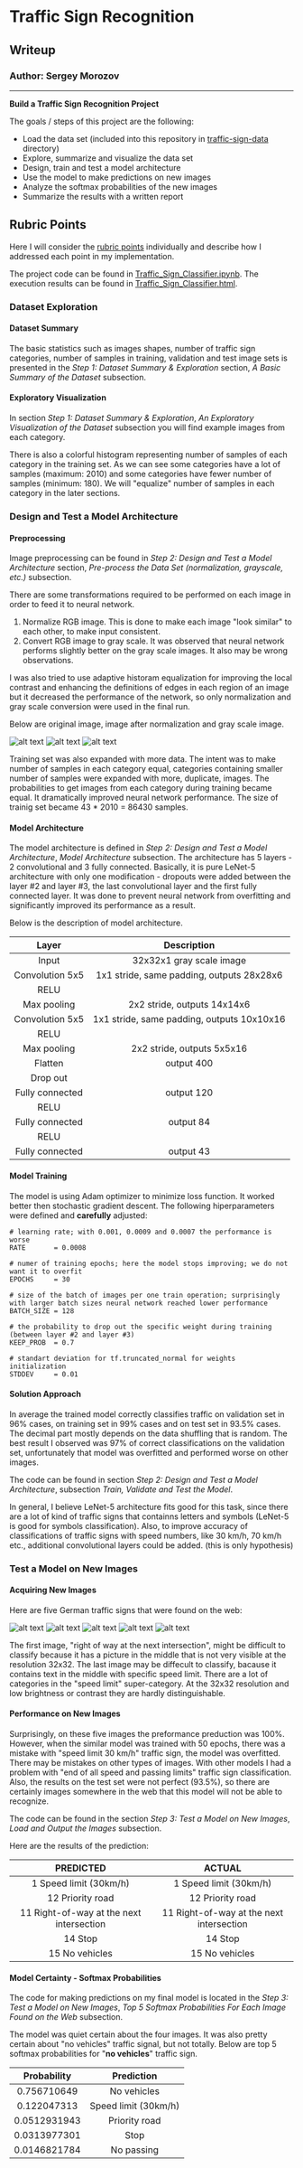 # **Traffic Sign Recognition** 

## Writeup

### Author: Sergey Morozov

---

**Build a Traffic Sign Recognition Project**

The goals / steps of this project are the following:
* Load the data set (included into this repository in [traffic-sign-data](./traffic-sign-data) directory)
* Explore, summarize and visualize the data set
* Design, train and test a model architecture
* Use the model to make predictions on new images
* Analyze the softmax probabilities of the new images
* Summarize the results with a written report


[//]: # (Image References)

[image1]: ./traffic-sign-images/11-Right-of-way-at-the-next-intersection.jpg "Right of way at the next intersection"
[image2]: ./traffic-sign-images/12-Priority-road.jpg "Priority road"
[image3]: ./traffic-sign-images/14-Stop.jpg "Stop"
[image4]: ./traffic-sign-images/15-No-vehicles.jpg "No vehicles"
[image5]: ./traffic-sign-images/1-Speed-limit-30-km-h.jpg "Speed limit 30 km/h"
[image6]: ./writeup-images/before.png
[image7]: ./writeup-images/normalization.png
[image8]: ./writeup-images/grayscale.png

## Rubric Points
Here I will consider the [rubric points](https://review.udacity.com/#!/rubrics/481/view) 
individually and describe how I addressed each point in my implementation.

The project code can be found in [Traffic_Sign_Classifier.ipynb](./Traffic_Sign_Classifier.ipynb).
The execution results can be found in [Traffic_Sign_Classifier.html](./Traffic_Sign_Classifier.html).

### Dataset Exploration

#### Dataset Summary

The basic statistics such as images shapes, number of traffic sign categories, 
number of samples in training, validation and test image sets is presented in the 
*Step 1: Dataset Summary & Exploration* section, *A Basic Summary of the Dataset* subsection. 

#### Exploratory Visualization

In section *Step 1: Dataset Summary & Exploration*, *An Exploratory Visualization of the Dataset* subsection
you will find example images from each category.

There is also a colorful histogram representing
number of samples of each category in the training set. As we can see some categories have
a lot of samples (maximum: 2010) and some categories have fewer number of samples (minimum: 180).
We will "equalize" number of samples in each category in the later sections.

### Design and Test a Model Architecture

#### Preprocessing

Image preprocessing can be found in *Step 2: Design and Test a Model Architecture* section, 
*Pre-process the Data Set (normalization, grayscale, etc.)* subsection.

There are some transformations required to be performed on each image in order to feed it to neural network.
1. Normalize RGB image. This is done to make each image "look similar" to each other, to make input consistent.
2. Convert RGB image to gray scale. It was observed that neural network performs slightly better on the gray scale images.
It also may be wrong observations.

I was also tried to use adaptive historam equalization for improving the local contrast and 
enhancing the definitions of edges in each region of an image but it decreased the performance of the
network, so only normalization and gray scale conversion were used in the final run.

Below are original image, image after normalization and gray scale image.

![alt text][image6] ![alt text][image7] ![alt text][image8]

Training set was also expanded with more data. The intent was to make number of samples in each category equal,
categories containing smaller number of samples were expanded with more, duplicate, images. 
The probabilities to get images from each category during training became equal. It dramatically improved
neural network performance. The size of trainig set became 43 * 2010 = 86430 samples.

#### Model Architecture

The model architecture is defined in *Step 2: Design and Test a Model Architecture*, *Model Architecture* subsection.
The architecture has 5 layers - 2 convolutional and 3 fully connected.
Basically, it is pure LeNet-5 architecture with only one modification - dropouts were added between the layer #2 and layer #3,
the last convolutional layer and the first fully connected layer. It was done to prevent neural network from overfitting
and significantly improved its performance as a result.

Below is the description of model architecture.

| Layer                 |     Description                               | 
|:---------------------:|:---------------------------------------------:| 
| Input                 | 32x32x1 gray scale image                      | 
| Convolution 5x5       | 1x1 stride, same padding, outputs 28x28x6     |
| RELU                  |                                               |
| Max pooling           | 2x2 stride, outputs 14x14x6                   |
| Convolution 5x5       | 1x1 stride, same padding, outputs 10x10x16    |
| RELU                  |                                               |
| Max pooling           | 2x2 stride, outputs 5x5x16                    |
| Flatten               | output 400                                    |
| Drop out              |                                               |
| Fully connected       | output 120                                    |
| RELU                  |                                               |
| Fully connected       | output 84                                     |
| RELU                  |                                               |
| Fully connected       | output 43                                     |


#### Model Training

The model is using Adam optimizer to minimize loss function. It worked better then stochastic gradient descent. 
The following hiperparameters were defined and **carefully** adjusted:
```
# learning rate; with 0.001, 0.0009 and 0.0007 the performance is worse 
RATE       = 0.0008

# numer of training epochs; here the model stops improving; we do not want it to overfit
EPOCHS     = 30

# size of the batch of images per one train operation; surprisingly with larger batch sizes neural network reached lower performance
BATCH_SIZE = 128

# the probability to drop out the specific weight during training (between layer #2 and layer #3)
KEEP_PROB  = 0.7

# standart deviation for tf.truncated_normal for weights initialization
STDDEV     = 0.01
```

#### Solution Approach

In average the trained model correctly classifies traffic on validation set in 96% cases, 
on training set in 99% cases and on test set in 93.5% cases. The decimal part mostly depends on the
data shuffling that is random. The best result I observed was 97% of correct classifications on the 
validation set, unfortunately that model was overfitted and performed worse on other images.

The code can be found in section *Step 2: Design and Test a Model Architecture*, 
subsection *Train, Validate and Test the Model*.


In general, I believe LeNet-5 architecture fits good for this task, since there are a lot of 
kind of traffic signs that containns letters and symbols (LeNet-5 is good for symbols classification). 
Also, to improve accuracy of classifications of traffic signs
with speed numbers, like 30 km/h, 70 km/h etc., additional convolutional layers could be added. 
(this is only hypothesis)
 

### Test a Model on New Images

#### Acquiring New Images

Here are five German traffic signs that were found on the web:

![alt text][image1] ![alt text][image2] ![alt text][image3] ![alt text][image4] ![alt text][image5]

The first image, "right of way at the next intersection", might be difficult to classify because it has a picture 
in the middle that is not very visible at the resolution 32x32. 
The last image may be diffecult to classify, bacause it contains text in the middle with specific speed limit. 
There are a lot of categories in the "speed limit" super-category. 
At the 32x32 resolution and low brightness or contrast they are hardly distinguishable.

#### Performance on New Images

Surprisingly, on these five images the preformance preduction was 100%. However, when the similar model was
trained with 50 epochs, there was a mistake with "speed limit 30 km/h" traffic sign, the model was overfitted.
There may be mistakes on other types of images. With other models I had a problem with "end of all speed and passing limits"
traffic sign classification. Also, the results on the test set were not perfect (93.5%), so there are certainly images
somewhere in the web that this model will not be able to recognize.

The code can be found in the section *Step 3: Test a Model on New Images*, *Load and Output the Images* subsection.

Here are the results of the prediction:

|                  PREDICTED                  |                   ACTUAL                    |
|:-------------------------------------------:|:-------------------------------------------:|
| 1            Speed limit (30km/h)           | 1            Speed limit (30km/h)           |
| 12              Priority road               | 12              Priority road               |
| 11  Right-of-way at the next intersection   | 11  Right-of-way at the next intersection   |
| 14                   Stop                   | 14                   Stop                   |
| 15               No vehicles                | 15               No vehicles                |

#### Model Certainty - Softmax Probabilities

The code for making predictions on my final model is located in the *Step 3: Test a Model on New Images*, 
*Top 5 Softmax Probabilities For Each Image Found on the Web* subsection.

The model was quiet certain about the four images. It was also pretty certain about "no vehicles" traffic signal,
but not totally. Below are top 5 softmax probabilities for "**no vehicles**" traffic sign.

| Probability           |     Prediction                                | 
|:---------------------:|:---------------------------------------------:| 
| 0.756710649           | No vehicles                                   | 
| 0.122047313           | Speed limit (30km/h)                          |
| 0.0512931943          | Priority road                                 |
| 0.0313977301          | Stop                                          |
| 0.0146821784          | No passing                                    |
